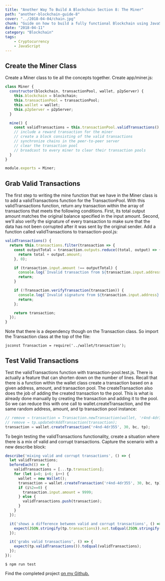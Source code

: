 ```yaml
---
title: "Another Way To Build A Blockchain Section 8: The Miner"
path: "another-blockchain-guide-8"
cover: "../2018-04-04/chain.jpg"
chunk: "Guide on how to build a fully functional Blockchain using JavaScript."
date: "2018-04-11"
category: "Blockchain"
tags:
    - Cryptocurrency
    - JavaScript
---
```


## Create the Miner Class

Create a Miner class to tie all the concepts together. Create app/miner.js:

```js
class Miner {
  constructor(blockchain, transactionPool, wallet, p2pServer) {
    this.blockchain = blockchain;
    this.transactionPool = transactionPool;
    this.wallet = wallet;
    this.p2pServer = p2pServer;
  }

  mine() {
    const validTransactions = this.transactionPool.validTransactions();
    // include a reward transaction for the miner
    // create a block consisting of the valid transactions
    // synchronize chains in the peer-to-peer server
    // clear the transaction pool
    // broadcast to every miner to clear their transaction pools
  }
}

module.exports = Miner;
```

## Grab Valid Transactions

The first step to writing the mine function that we have in the Miner class is to add a validTransactions function for the TransactionPool. With this validTransactions function, return any transaction within the array of transactions that meets the following conditions. First, its total output amount matches the original balance specified in the input amount. Second, we’ll also verify the signature of every transaction to make sure that the data has not been corrupted after it was sent by the original sender. Add a function called validTransactions to transaction-pool.js:

```js
validTransactions() {
  return this.transactions.filter(transaction => {
    const outputTotal = transaction.outputs.reduce((total, output) => {
      return total + output.amount;
    }, 0);

    if (transaction.input.amount !== outputTotal) {
      console.log(`Invalid transaction from ${transaction.input.address}.`);
      return;
    }

    if (!Transaction.verifyTransaction(transaction)) {
      console.log(`Invalid signature from ${transaction.input.address}.`)
      return;
    };

    return transaction;
  });
}
```

Note that there is a dependency though on the Transaction class. So import the Transaction class at the top of the file:

```jsconst Transaction = require('../wallet/transaction');```

## Test Valid Transactions

Test the validTransactions function with transaction-pool.test.js. There is actually a feature that can shorten down on the number of lines. Recall that there is a function within the wallet class create a transaction based on a given address, amount, and transaction pool. The createTransaction also does the job of adding the created transaction to the pool. This is what is already done manually by creating the transaction and adding it to the pool. So we can reduce this with one call to wallet.createTransaction, and the same random address, amount, and tp transaction pool instance:

```js
// remove → transaction = Transaction.newTransaction(wallet, 'r4nd-4dr355', 30);
// remove → tp.updateOrAddTransaction(transaction);
transaction = wallet.createTransaction('r4nd-4dr355', 30, bc, tp);
```

To begin testing the validTransactions functionality, create a situation where there is a mix of valid and corrupt transactions. Capture the scenario with a new describe block:

```js
describe('mixing valid and corrupt transactions', () => {
  let validTransactions;
  beforeEach(() => {
    validTransactions = [...tp.transactions];
    for (let i=0; i<6; i++) {
      wallet = new Wallet();
      transaction = wallet.createTransaction('r4nd-4dr355', 30, bc, tp);
      if (i%2==0) {
        transaction.input.amount = 9999;
      } else {
        validTransactions.push(transaction);
      }
    }
  });

  it('shows a difference between valid and corrupt transactions', () => {
    expect(JSON.stringify(tp.transactions)).not.toEqual(JSON.stringify(validTransactions));
  });

  it('grabs valid transactions', () => {
    expect(tp.validTransactions()).toEqual(validTransactions);
  });
});
```

`$ npm run test`

Find the completed project [on my Github.](https://github.com/justinformentin/build-a-blockchain)